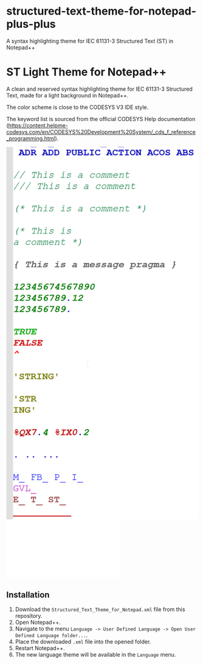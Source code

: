 # structured-text-theme-for-notepad-plus-plus
A syntax highlighting theme for IEC 61131-3 Structured Text (ST) in Notepad++

# ST Light Theme for Notepad++

A clean and reserved syntax highlighting theme for IEC 61131-3 Structured Text, made for a light background in Notepad++.

The color scheme is close to the CODESYS V3 IDE style.

The keyword list is sourced from the official CODESYS Help documentation (https://content.helpme-codesys.com/en/CODESYS%20Development%20System/_cds_f_reference_programming.html).

![Theme Preview](preview_light.png)
![Full list of applied syntax keywords](_syntax_keywords_st.txt)

## Installation

1.  Download the `Structured_Text_Theme_for_Notepad.xml` file from this repository.
2.  Open Notepad++.
3.  Navigate to the menu `Language -> User Defined Language -> Open User Defined Language folder...`.
4.  Place the downloaded `.xml` file into the opened folder.
5.  Restart Notepad++.
6.  The new language theme will be available in the `Language` menu.
